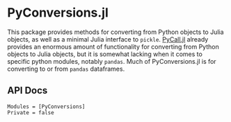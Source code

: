 # PyConversions.jl
This package provides methods for converting from Python objects to Julia objects, as well as a minimal Julia interface to `pickle`.
[PyCall.jl](https://github.com/JuliaPy/PyCall.jl) already provides an enormous amount of functionality for converting from Python objects to Julia objects, but
it is somewhat lacking when it comes to specific python modules, notably `pandas`.  Much of PyConversions.jl is for converting to or from `pandas` dataframes.

## API Docs
```@autodocs
Modules = [PyConversions]
Private = false
```

